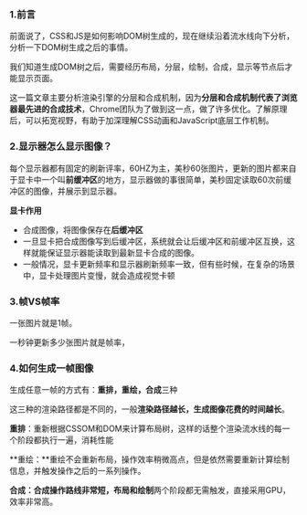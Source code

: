 

### 1.前言

前面说了，CSS和JS是如何影响DOM树生成的，现在继续沿着流水线向下分析，分析一下DOM树生成之后的事情。

我们知道生成DOM树之后，需要经历布局，分层，绘制，合成，显示等节点后才能显示页面。

这一篇文章主要分析渲染引擎的分层和合成机制，因为**分层和合成机制代表了浏览器最先进的合成技术**，Chrome团队为了做到这一点，做了许多优化。了解原理后，可以拓宽视野，有助于加深理解CSS动画和JavaScript底层工作机制。

### 2.显示器怎么显示图像？

每个显示器都有固定的刷新评率，60HZ为主，美秒60张图片，更新的图片都来自于显卡中一个叫**前缓冲区**的地方，显示器做的事很简单，美秒固定读取60次前缓冲区的图像，并展示到显示器。

**显卡作用**

- 合成图像，将图像保存在**后缓冲区**
- 一旦显卡把合成图像写到后缓冲区，系统就会让后缓冲区和前缓冲区互换，这样就能保证显示器能读取到最新显卡合成的图像。
- 一般情况，显卡更新频率和显示器刷新频率一致，但有些时候，在复杂的场景中，显卡处理图片变慢，就会造成视觉卡顿

### 3.帧VS帧率

一张图片就是1帧。

一秒钟更新多少张图片就是帧率，

### 4.如何生成一帧图像

生成任意一帧的方式有：**重排，重绘，合成**三种

这三种的渲染路径都是不同的，一般**渲染路径越长，生成图像花费的时间越长**。

**重排**：重新根据CSSOM和DOM来计算布局树，这样的话整个渲染流水线的每一个阶段都执行一遍，消耗性能

**重绘：**重绘不会重新布局，操作效率稍微高点，但是依然需要重新计算绘制信息，并触发操作之后的一系列操作。

**合成：**合成操作路线非常短，**布局**和**绘制**两个阶段都无需触发，直接采用GPU，效率非常高。

